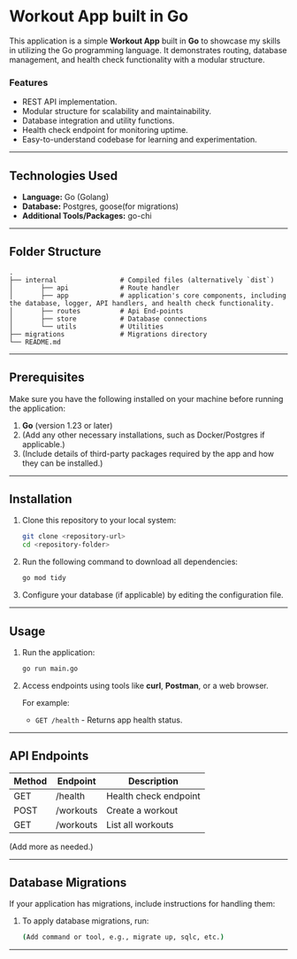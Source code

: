 # Workout App built in Go

This application is a simple **Workout App** built in **Go** to showcase my skills in utilizing the Go programming language. It demonstrates routing, database management, and health check functionality with a modular structure.

### Features
- REST API implementation.
- Modular structure for scalability and maintainability.
- Database integration and utility functions.
- Health check endpoint for monitoring uptime.
- Easy-to-understand codebase for learning and experimentation.

---

## Technologies Used

- **Language:** Go (Golang)
- **Database:** Postgres, goose(for migrations)
- **Additional Tools/Packages:** go-chi

---


## Folder Structure

    .
    ├── internal                # Compiled files (alternatively `dist`)
    │       ├── api             # Route handler
    │       ├── app             # application's core components, including the database, logger, API handlers, and health check functionality.
    │       ├── routes          # Api End-points
    │       ├── store           # Database connections
    │       └── utils           # Utilities
    ├── migrations              # Migrations directory
    └── README.md
---

## Prerequisites

Make sure you have the following installed on your machine before running the application:

1. **Go** (version 1.23 or later)
2. (Add any other necessary installations, such as Docker/Postgres if applicable.)
3. (Include details of third-party packages required by the app and how they can be installed.)

---

## Installation

1. Clone this repository to your local system:

   ```bash
   git clone <repository-url>
   cd <repository-folder>
   ```

2. Run the following command to download all dependencies:

   ```bash
   go mod tidy
   ```

3. Configure your database (if applicable) by editing the configuration file.

---

## Usage

1. Run the application:

   ```bash
   go run main.go
   ```

2. Access endpoints using tools like **curl**, **Postman**, or a web browser.

   For example:
    - `GET /health` - Returns app health status.

---

## API Endpoints

| Method | Endpoint  | Description           |
|--------|-----------|-----------------------|
| GET    | /health   | Health check endpoint |
| POST   | /workouts | Create a workout      |
| GET    | /workouts | List all workouts     |

(Add more as needed.)

---

## Database Migrations

If your application has migrations, include instructions for handling them:

1. To apply database migrations, run:
   ```bash
   (Add command or tool, e.g., migrate up, sqlc, etc.)
   ```

---

